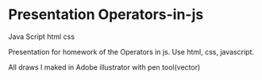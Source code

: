 # Presentation Operators-in-js

Java Script html css

  Presentation for homework of the Operators in js. Use html, css, javascript.
  
  All draws I maked in Adobe illustrator with pen tool(vector)
